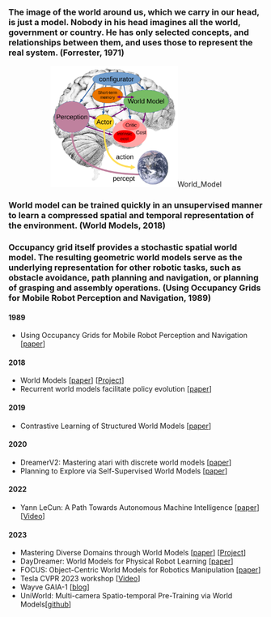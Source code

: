 ### The image of the world around us, which we carry in our head, is just a model. Nobody in his head imagines all the world, government or country. He has only selected concepts, and relationships between them, and uses those to represent the real system. (Forrester, 1971)

<p align="center">
<img src="/docs/world_model.png" width="50%"/>World_Model
</p>

### World model can be trained quickly in an unsupervised manner to learn a compressed spatial and temporal representation of the environment. (World Models, 2018)

### Occupancy grid itself provides a stochastic spatial world model. The resulting geometric world models serve as the underlying representation for other robotic tasks, such as obstacle avoidance, path planning and navigation, or planning of grasping and assembly operations.  (Using Occupancy Grids for Mobile Robot Perception and Navigation, 1989)

#### 1989
+ Using Occupancy Grids for Mobile Robot Perception and Navigation [[paper](http://www.sci.brooklyn.cuny.edu/~parsons/courses/3415-fall-2011/papers/elfes.pdf)]

#### 2018
+ World Models [[paper](https://arxiv.org/abs/1803.10122)] [[Project](https://worldmodels.github.io/)]
+ Recurrent world models facilitate policy evolution [[paper](https://proceedings.neurips.cc/paper/2018/hash/2de5d16682c3c35007e4e92982f1a2ba-Abstract.html)]

#### 2019
+ Contrastive Learning of Structured World Models [[paper](https://arxiv.org/abs/1911.12247)]

#### 2020
+ DreamerV2: Mastering atari with discrete world models [[paper](https://arxiv.org/pdf/2010.02193.pdf)]
+ Planning to Explore via Self-Supervised World Models [[paper](http://proceedings.mlr.press/v119/sekar20a/sekar20a.pdf)]

#### 2022
+ Yann LeCun: A Path Towards Autonomous Machine Intelligence [[paper](https://openreview.net/pdf?id=BZ5a1r-kVsf)] [[Video](https://www.youtube.com/watch?v=OKkEdTchsiE)]

#### 2023
+ Mastering Diverse Domains through World Models [[paper](https://arxiv.org/abs/2301.04104)] [[Project](https://danijar.com/project/dreamerv3/)]
+ DayDreamer: World Models for Physical Robot Learning [[paper](https://proceedings.mlr.press/v205/wu23c.html)]
+ FOCUS: Object-Centric World Models for Robotics Manipulation [[paper](https://arxiv.org/pdf/2307.02427.pdf)]
+ Tesla CVPR 2023 workshop [[Video](https://www.youtube.com/watch?v=6x-Xb_uT7ts)]
+ Wayve GAIA-1 [[blog](https://wayve.ai/thinking/introducing-gaia1/)]
+ UniWorld: Multi-camera Spatio-temporal Pre-Training via World Models[[github](https://github.com/chaytonmin/UniWorld)]
